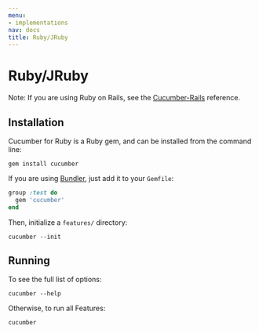 ```yaml
---
menu:
- implementations
nav: docs
title: Ruby/JRuby
---
```


# Ruby/JRuby

Note: If you are using Ruby on Rails, see the [Cucumber-Rails](/implementations/ruby/ruby-on-rails/) reference.

## Installation

Cucumber for Ruby is a Ruby gem, and can be installed from the command line:

```
gem install cucumber
```

If you are using [Bundler](http://gembundler.com/), just add it to your `Gemfile`:

```ruby
group :test do
  gem 'cucumber'
end
```

Then, initialize a `features/` directory:

```
cucumber --init
```

## Running

To see the full list of options:

```
cucumber --help
```

Otherwise, to run all Features:

```
cucumber
```
